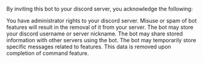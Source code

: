 By inviting this bot to your discord server, you acknowledge the following:

You have administrator rights to your discord server.
Misuse or spam of bot features will result in the removal of it from your server.
The bot may store your discord username or server nickname.
The bot may share stored information with other servers using the bot.
The bot may temporarily store specific messages related to features. This data is removed upon completion of command feature.
